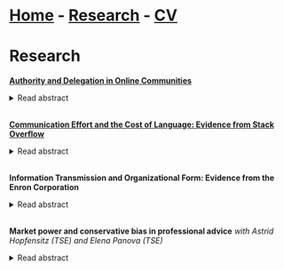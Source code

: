 # [Home](./index.html)  -  [Research](./research.html)  -  [CV](./CVlatest.pdf)<!-- - [Bio](./bio.html)-->

# Research

**[Authority and Delegation in Online Communities](./JMP.pdf)**  
<details>
  <summary>Read abstract</summary>
Many online platforms rely on user-generated content and need to incentivize free effort. In this paper, I investigate if users provide more and better quality contributions when endowed with more autonomy over actions. Using a dynamic discrete choice model, I show that control rights have positive marginal value that is heterogeneous across different types of users, where types are ex-ante identifiable by the platform. I simulate counterfactuals with different delegation designs. Results show that the platform would lose an important share of production and quality of content in absence of delegation, specifically due to the responses of certain groups of users.
</details>
<br/>

**[Communication Effort and the Cost of Language: Evidence from Stack Overflow](./Communication_effort_and_the_cost_of_language_Bregolin,pdf)**
<details>
  <summary>Read abstract</summary>
The transmission of information is crucial for productivity and growth, but language differences may limit its effectiveness. In this paper, I empirically investigate how much communication effort is affected by the exogenous cost of language, and investigate the trade-off faced by knowledge platforms in implementing their website in multiple languages. I exploit the introduction of websites for languages different from English on a question-and-answering platform and compare the behavior of non-English speaking users before and after the introduction. Results show that the quality of communication improves by more than 24% when writers use their first language, rather than English, and answers are 7% more likely to solve the questioner's problem, a 20% increase from baseline. In addition, the size of the effect is complementary to incentives and the questioner's effort. With the introduction of other languages, the community size increases, but the quality of the contribution of the new joiners is lower. Finally, information is more dispersed. These results show a non-trivial trade-off between one and multiple languages for knowledge platforms.
</details>
<br/>

**Information Transmission and Organizational Form: Evidence from the Enron Corporation**
<details>
  <summary>Read abstract</summary>
Organizational design is often meant to reduce inefficiencies in information transmissions within the organization. Building on the theoretical predictions of Crémer, Garicano, and Prat (2007), I exploit data from the Enron scandal to study how employees' language and communication depend on the hierarchy structure. I match a large database of emails from employees of the Enron corporation with data recovering the position in the company, obtaining a panel of 1557 employees. I find that workers in higher positions of the hierarchy use larger vocabularies and broader languages, but more specialized messages. Results support the hypothesis that higher-ranked employees adopt, in the communication network, a role of intermediation between specialized divisions, while lower-ranked employees may be the collectors of information.
</details>
<br/>

**Market power and conservative bias in professional advice** *with Astrid Hopfensitz (TSE) and Elena Panova (TSE)* 
<details>
  <summary>Read abstract</summary>
A sizable literature on reputational cheap-talk suggests that professional advisors may confirm the common priors regardless of their true opinion, so as to appear "smart" and thereby increase the future demand for advice. We run an experiment to investigate whether- and to which extent confirming the common priors helps increasing demand for advice and whether- and how the answer depends on adviser market power.
</details>
